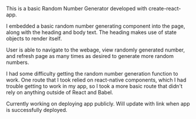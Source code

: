 This is a basic Random Number Generator developed with create-react-app.

I embedded a basic random number generating component into the page, along with the heading and body text. The heading makes use of state objects to render itself.

User is able to navigate to the webage, view randomly generated number, and refresh page as many times as desired to generate more random numbers.

I had some difficulty getting the random number generation function to work. One route that I took relied on react-native components, which I had trouble getting to work in my app, so I took a more basic route that didn't rely on anything outside of React and Babel.

Currently working on deploying app publicly. Will update with link when app is successfully deployed.